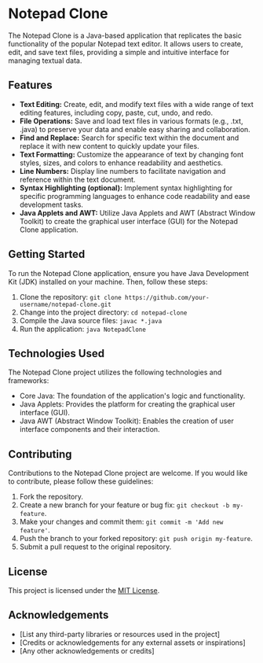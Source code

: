 # Notepad Clone

The Notepad Clone is a Java-based application that replicates the basic functionality of the popular Notepad text editor. It allows users to create, edit, and save text files, providing a simple and intuitive interface for managing textual data.

## Features

- **Text Editing:** Create, edit, and modify text files with a wide range of text editing features, including copy, paste, cut, undo, and redo.
- **File Operations:** Save and load text files in various formats (e.g., .txt, .java) to preserve your data and enable easy sharing and collaboration.
- **Find and Replace:** Search for specific text within the document and replace it with new content to quickly update your files.
- **Text Formatting:** Customize the appearance of text by changing font styles, sizes, and colors to enhance readability and aesthetics.
- **Line Numbers:** Display line numbers to facilitate navigation and reference within the text document.
- **Syntax Highlighting (optional):** Implement syntax highlighting for specific programming languages to enhance code readability and ease development tasks.
- **Java Applets and AWT:** Utilize Java Applets and AWT (Abstract Window Toolkit) to create the graphical user interface (GUI) for the Notepad Clone application.

## Getting Started

To run the Notepad Clone application, ensure you have Java Development Kit (JDK) installed on your machine. Then, follow these steps:

1. Clone the repository: `git clone https://github.com/your-username/notepad-clone.git`
2. Change into the project directory: `cd notepad-clone`
3. Compile the Java source files: `javac *.java`
4. Run the application: `java NotepadClone`

## Technologies Used

The Notepad Clone project utilizes the following technologies and frameworks:

- Core Java: The foundation of the application's logic and functionality.
- Java Applets: Provides the platform for creating the graphical user interface (GUI).
- Java AWT (Abstract Window Toolkit): Enables the creation of user interface components and their interaction.

## Contributing

Contributions to the Notepad Clone project are welcome. If you would like to contribute, please follow these guidelines:

1. Fork the repository.
2. Create a new branch for your feature or bug fix: `git checkout -b my-feature`.
3. Make your changes and commit them: `git commit -m 'Add new feature'`.
4. Push the branch to your forked repository: `git push origin my-feature`.
5. Submit a pull request to the original repository.

## License

This project is licensed under the [MIT License](LICENSE).

## Acknowledgements

- [List any third-party libraries or resources used in the project]
- [Credits or acknowledgements for any external assets or inspirations]
- [Any other acknowledgements or credits]


